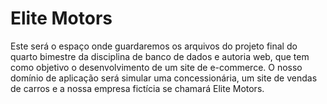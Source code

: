 # Elite Motors

Este será o espaço onde guardaremos os arquivos do projeto final do quarto bimestre da disciplina de banco de dados e autoria web,
que tem como objetivo o desenvolvimento de um site de e-commerce. O nosso domínio de aplicação será simular uma concessionária, 
um site de vendas de carros e a nossa empresa fictícia se chamará Elite Motors.

